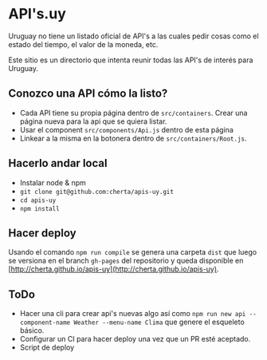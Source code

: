 # API's.uy

Uruguay no tiene un listado oficial de API's a las cuales pedir cosas como el
estado del tiempo, el valor de la moneda, etc.

Este sitio es un directorio que intenta reunir todas las API's de interés para
Uruguay.

## Conozco una API cómo la listo?

* Cada API tiene su propia página dentro de `src/containers`. Crear una página nueva para la api que se quiera listar.
* Usar el component `src/components/Api.js` dentro de esta página
* Linkear a la misma en la botonera dentro de `src/containers/Root.js`.

## Hacerlo andar local

* Instalar node & npm
* `git clone git@github.com:cherta/apis-uy.git`
* `cd apis-uy`
* `npm install`

## Hacer deploy

Usando el comando `npm run compile` se genera una carpeta `dist` que luego se
versiona en el branch `gh-pages` del repositorio y queda disponible en [http://cherta.github.io/apis-uy](http://cherta.github.io/apis-uy).

## ToDo

* Hacer una cli para crear api's nuevas algo así como
`npm run new api --component-name Weather --menu-name Clima` que genere el
esqueleto básico.
* Configurar un CI para hacer deploy una vez que un PR esté aceptado.
* Script de deploy

